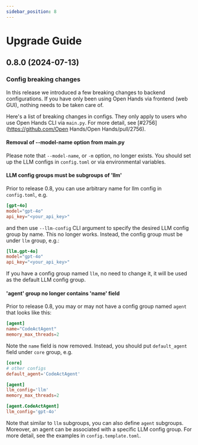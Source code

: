 ```yaml
---
sidebar_position: 8
---
```


# Upgrade Guide

## 0.8.0 (2024-07-13)

### Config breaking changes

In this release we introduced a few breaking changes to backend configurations.
If you have only been using Open Hands via frontend (web GUI), nothing needs
to be taken care of.

Here's a list of breaking changes in configs. They only apply to users who
use Open Hands CLI via `main.py`. For more detail, see [#2756](https://github.com/Open Hands/Open Hands/pull/2756).

#### Removal of --model-name option from main.py

Please note that `--model-name`, or `-m` option, no longer exists. You should set up the LLM
configs in `config.toml` or via environmental variables.

#### LLM config groups must be subgroups of 'llm'

Prior to release 0.8, you can use arbitrary name for llm config in `config.toml`, e.g.

```toml
[gpt-4o]
model="gpt-4o"
api_key="<your_api_key>"
```

and then use `--llm-config` CLI argument to specify the desired LLM config group
by name. This no longer works. Instead, the config group must be under `llm` group,
e.g.:

```toml
[llm.gpt-4o]
model="gpt-4o"
api_key="<your_api_key>"
```

If you have a config group named `llm`, no need to change it, it will be used
as the default LLM config group.

#### 'agent' group no longer contains 'name' field

Prior to release 0.8, you may or may not have a config group named `agent` that
looks like this:

```toml
[agent]
name="CodeActAgent"
memory_max_threads=2
```

Note the `name` field is now removed. Instead, you should put `default_agent` field
under `core` group, e.g.

```toml
[core]
# other configs
default_agent='CodeActAgent'

[agent]
llm_config='llm'
memory_max_threads=2

[agent.CodeActAgent]
llm_config='gpt-4o'
```

Note that similar to `llm` subgroups, you can also define `agent` subgroups.
Moreover, an agent can be associated with a specific LLM config group. For more
detail, see the examples in `config.template.toml`.
